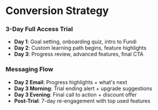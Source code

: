# Conversion Strategy

### 3-Day Full Access Trial
- **Day 1**: Goal setting, onboarding quiz, intro to Fundi
- **Day 2**: Custom learning path begins, feature highlights
- **Day 3**: Progress review, advanced features, final CTA

### Messaging Flow
- **Day 2 Email**: Progress highlights + what's next
- **Day 3 Morning**: Trial ending alert + upgrade suggestions
- **Day 3 Evening**: Final call to action + discount offer
- **Post-Trial**: 7-day re-engagement with top used features